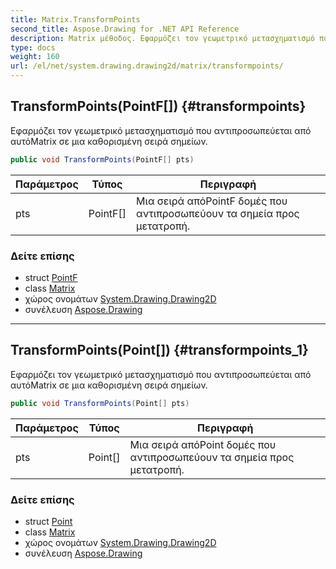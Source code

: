 ```yaml
---
title: Matrix.TransformPoints
second_title: Aspose.Drawing for .NET API Reference
description: Matrix μέθοδος. Εφαρμόζει τον γεωμετρικό μετασχηματισμό που αντιπροσωπεύεται από αυτόMatrix σε μια καθορισμένη σειρά σημείων.
type: docs
weight: 160
url: /el/net/system.drawing.drawing2d/matrix/transformpoints/
---
```

## TransformPoints(PointF[]) {#transformpoints}

Εφαρμόζει τον γεωμετρικό μετασχηματισμό που αντιπροσωπεύεται από αυτόMatrix σε μια καθορισμένη σειρά σημείων.

```csharp
public void TransformPoints(PointF[] pts)
```

| Παράμετρος | Τύπος | Περιγραφή |
| --- | --- | --- |
| pts | PointF[] | Μια σειρά απόPointF δομές που αντιπροσωπεύουν τα σημεία προς μετατροπή. |

### Δείτε επίσης

* struct [PointF](../../../system.drawing/pointf/)
* class [Matrix](../)
* χώρος ονομάτων [System.Drawing.Drawing2D](../../matrix/)
* συνέλευση [Aspose.Drawing](../../../)

---

## TransformPoints(Point[]) {#transformpoints_1}

Εφαρμόζει τον γεωμετρικό μετασχηματισμό που αντιπροσωπεύεται από αυτόMatrix σε μια καθορισμένη σειρά σημείων.

```csharp
public void TransformPoints(Point[] pts)
```

| Παράμετρος | Τύπος | Περιγραφή |
| --- | --- | --- |
| pts | Point[] | Μια σειρά απόPoint δομές που αντιπροσωπεύουν τα σημεία προς μετατροπή. |

### Δείτε επίσης

* struct [Point](../../../system.drawing/point/)
* class [Matrix](../)
* χώρος ονομάτων [System.Drawing.Drawing2D](../../matrix/)
* συνέλευση [Aspose.Drawing](../../../)


